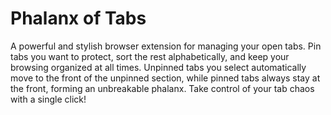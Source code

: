 # Phalanx of Tabs

A powerful and stylish browser extension for managing your open tabs. Pin tabs you want to protect, sort the rest alphabetically, and keep your browsing organized at all times. Unpinned tabs you select automatically move to the front of the unpinned section, while pinned tabs always stay at the front, forming an unbreakable phalanx. Take control of your tab chaos with a single click!
